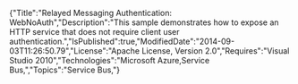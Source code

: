 {"Title":"Relayed Messaging Authentication: WebNoAuth","Description":"This sample demonstrates how to expose an HTTP service that does not require client user authentication.","IsPublished":true,"ModifiedDate":"2014-09-03T11:26:50.79","License":"Apache License, Version 2.0","Requires":"Visual Studio 2010","Technologies":"Microsoft Azure,Service Bus,","Topics":"Service Bus,"}
